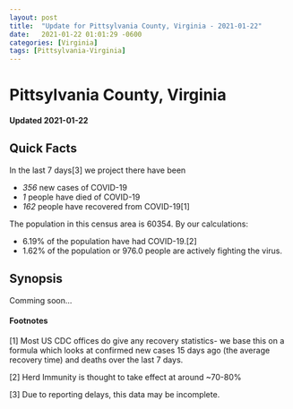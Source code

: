 ```yaml
---
layout: post
title:  "Update for Pittsylvania County, Virginia - 2021-01-22"
date:   2021-01-22 01:01:29 -0600
categories: [Virginia]
tags: [Pittsylvania-Virginia]
---
```


# Pittsylvania County, Virginia
#### Updated 2021-01-22

## Quick Facts

In the last 7 days[3] we project there have been
- *356* new cases of COVID-19
- *1* people have died of COVID-19
- *162* people have recovered from COVID-19[1]

The population in this census area is 60354. By our calculations:
- 6.19% of the population have had COVID-19.[2]
- 1.62% of the population or 976.0 people are actively fighting the virus.

## Synopsis

Comming soon...


#### Footnotes

[1] Most US CDC offices do give any recovery statistics- we base this on a formula which looks at confirmed new cases
15 days ago (the average recovery time) and deaths over the last 7 days.

[2] Herd Immunity is thought to take effect at around ~70-80%

[3] Due to reporting delays, this data may be incomplete.
 
    